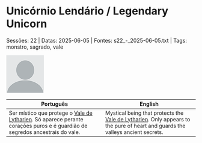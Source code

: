 
# Unicórnio Lendário / Legendary Unicorn

Sessões: 22 | Datas: 2025-06-05 | Fontes: s22_-_2025-06-05.txt | Tags: monstro, sagrado, vale

![Unicórnio Lendário](docs/dm/-/monsters/blank.png)

| Português | English |
|-----------|---------|
| Ser místico que protege o [Vale de Lytharien](vale_de_lytharien.md). Só aparece perante corações puros e é guardião de segredos ancestrais do vale. | Mystical being that protects the [Vale de Lytharien](vale_de_lytharien.md). Only appears to the pure of heart and guards the valleys ancient secrets. |

